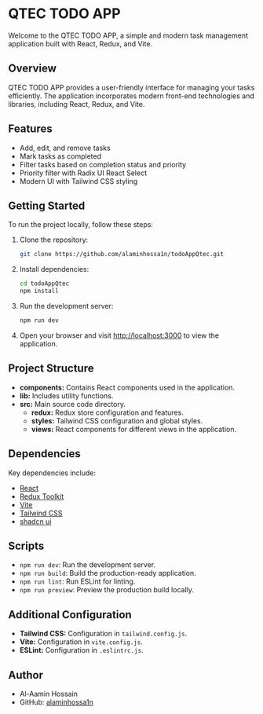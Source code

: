 # QTEC TODO APP

Welcome to the QTEC TODO APP, a simple and modern task management application built with React, Redux, and Vite.

## Overview

QTEC TODO APP provides a user-friendly interface for managing your tasks efficiently. The application incorporates modern front-end technologies and libraries, including React, Redux, and Vite.

## Features

- Add, edit, and remove tasks
- Mark tasks as completed
- Filter tasks based on completion status and priority
- Priority filter with Radix UI React Select
- Modern UI with Tailwind CSS styling

## Getting Started

To run the project locally, follow these steps:

1. Clone the repository:

   ```bash
   git clone https://github.com/alaminhossa1n/todoAppQtec.git
   ```

2. Install dependencies:

   ```bash
   cd todoAppQtec
   npm install
   ```

3. Run the development server:

   ```bash
   npm run dev
   ```

4. Open your browser and visit [http://localhost:3000](http://localhost:3000) to view the application.

## Project Structure

- **components:** Contains React components used in the application.
- **lib:** Includes utility functions.
- **src:** Main source code directory.
  - **redux:** Redux store configuration and features.
  - **styles:** Tailwind CSS configuration and global styles.
  - **views:** React components for different views in the application.

## Dependencies

Key dependencies include:

- [React](https://reactjs.org/)
- [Redux Toolkit](https://redux-toolkit.js.org/)
- [Vite](https://vitejs.dev/)
- [Tailwind CSS](https://tailwindcss.com/)
- [shadcn ui](https://ui.shadcn.com/)

## Scripts

- `npm run dev`: Run the development server.
- `npm run build`: Build the production-ready application.
- `npm run lint`: Run ESLint for linting.
- `npm run preview`: Preview the production build locally.

## Additional Configuration

- **Tailwind CSS:** Configuration in `tailwind.config.js`.
- **Vite:** Configuration in `vite.config.js`.
- **ESLint:** Configuration in `.eslintrc.js`.

## Author

- Al-Aamin Hossain
- GitHub: [alaminhossa1n](https://github.com/alaminhossa1n)
